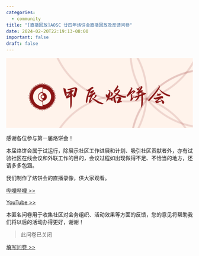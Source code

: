 ```yaml
---
categories:
  - community
title: "[直播回放]AOSC 廿四年烙饼会直播回放及反馈问卷"
date: 2024-02-20T22:19:13-08:00
important: false
draft: false
---
```

![社区年度烙饼会](/assets/coffee-break/20240226/imgs/aosc-springcon-2024.png)

感谢各位参与第一届烙饼会！

本届烙饼会属于试运行，除展示社区工作进展和计划、吸引社区贡献者外，亦有试验社区在线会议和外联工作的目的，会议过程如出现做得不足、不恰当的地方，还请多多包涵。

我们制作了烙饼会的直播录像，供大家观看。

[哔哩哔哩 >> ](https://www.bilibili.com/video/BV1Fj421X7gX)

[YouTube >> ](https://www.youtube.com/watch?v=olxw2rG7hZY)


本匿名问卷用于收集社区对会务组织、活动效果等方面的反馈，您的意见将帮助我们将以后的活动办得更好，谢谢！

> 此问卷已关闭

[填写问卷 >> ](https://f.wps.cn/g/or3PsqPY/)